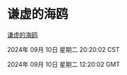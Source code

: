 # 谦虚的海鸥
[谦虚的海鸥](http://219.139.196.164:56308/qxdho/course/base/hotlink/index.php)

2024年 09月 10日 星期二 20:20:02 CST

2024年 09月 10日 星期二 12:20:02 GMT

